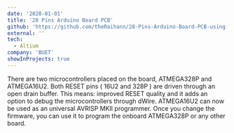 ```yaml
---
date: '2020-01-01'
title: '28 Pins Arduino Board PCB'
github: 'https://github.com/theRaihann/28-Pins-Arduino-Board-PCB-using-Altium'
external: ''
tech:
  - Altium
company: 'BUET'
showInProjects: true
---
```

There are two microcontrollers placed on the board, ATMEGA328P and ATMEGA16U2.
Both RESET pins ( 16U2 and 328P ) are driven through an open drain buffer. This means: improved RESET quality and it adds an option to debug the microcontrollers through dWire.
ATMEGA16U2 can now be used as an universal AVRISP MKII programmer. Once you change the firmware, you can use it to program the onboard ATMEGA328P or any other board.




